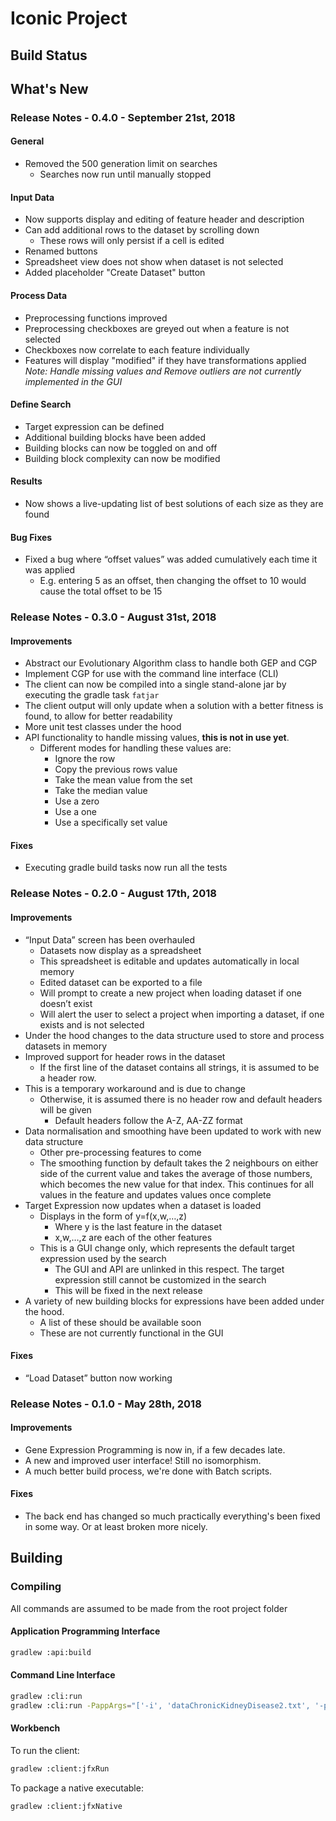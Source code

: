 # Iconic Project

## Build Status

## What's New

### Release Notes - 0.4.0 - September 21st, 2018

#### General
* Removed the 500 generation limit on searches
    * Searches now run until manually stopped

#### Input Data
* Now supports display and editing of feature header and description
* Can add additional rows to the dataset by scrolling down
    * These rows will only persist if a cell is edited
* Renamed buttons
* Spreadsheet view does not show when dataset is not selected
* Added placeholder "Create Dataset" button

#### Process Data
* Preprocessing functions improved
* Preprocessing checkboxes are greyed out when a feature is not selected
* Checkboxes now correlate to each feature individually
* Features will display "modified" if they have transformations applied
*Note: Handle missing values and Remove outliers are not currently implemented in the GUI*

#### Define Search
* Target expression can be defined
* Additional building blocks have been added
* Building blocks can now be toggled on and off
* Building block complexity can now be modified

#### Results
* Now shows a live-updating list of best solutions of each size as they are found

#### Bug Fixes
* Fixed a bug where “offset values” was added cumulatively each time it was applied
    * E.g. entering 5 as an offset, then changing the offset to 10 would cause the total offset to be 15

### Release Notes - 0.3.0 - August 31st, 2018

#### Improvements
* Abstract our Evolutionary Algorithm class to handle both GEP and CGP
* Implement CGP for use with the command line interface (CLI)
* The client can now be compiled into a single stand-alone jar by executing the gradle task `fatjar`
* The client output will only update when a solution with a better fitness is found, to allow for better readability
* More unit test classes under the hood
* API functionality to handle missing values, **this is not in use yet**.
  * Different modes for handling these values are:
    * Ignore the row
    * Copy the previous rows value
    * Take the mean value from the set
    * Take the median value
    * Use a zero
    * Use a one
    * Use a specifically set value

#### Fixes
* Executing gradle build tasks now run all the tests

### Release Notes - 0.2.0 - August 17th, 2018

#### Improvements
* “Input Data” screen has been overhauled
  * Datasets now display as a spreadsheet
  * This spreadsheet is editable and updates automatically in local memory
  * Edited dataset can be exported to a file
  * Will prompt to create a new project when loading dataset if one doesn’t exist
  * Will alert the user to select a project when importing a dataset, if one exists and is not selected
* Under the hood changes to the data structure used to store and process datasets in memory
* Improved support for header rows in the dataset
  * If the first line of the dataset contains all strings, it is assumed to be a header row.
* This is a temporary workaround and is due to change
  * Otherwise, it is assumed there is no header row and default headers will be given
    * Default headers follow the A-Z, AA-ZZ format
* Data normalisation and smoothing have been updated to work with new data structure
  * Other pre-processing features to come
  * The smoothing function by default takes the 2 neighbours on either side of the current value and takes the average of those numbers, which becomes the new value for that index. This continues for all values in the feature and updates values once complete
* Target Expression now updates when a dataset is loaded
  * Displays in the form of y=f(x,w,…,z)
    * Where y is the last feature in the dataset
    * x,w,…,z are each of the other features
  * This is a GUI change only, which represents the default target expression used by the search
    * The GUI and API are unlinked in this respect. The target expression still cannot be customized in the search
    * This will be fixed in the next release
* A variety of new building blocks for expressions have been added under the hood.
  * A list of these should be available soon
  * These are not currently functional in the GUI


#### Fixes
* “Load Dataset” button now working

### Release Notes - 0.1.0 - May 28th, 2018

#### Improvements
* Gene Expression Programming is now in, if a few decades late.
* A new and improved user interface! Still no isomorphism.
* A much better build process, we're done with Batch scripts.

#### Fixes
* The back end has changed so much practically everything's been
fixed in some way. Or at least broken more nicely.

## Building

### Compiling

All commands are assumed to be made from the root project folder

#### Application Programming Interface

```bash
gradlew :api:build
```

#### Command Line Interface

```bash
gradlew :cli:run
gradlew :cli:run -PappArgs="['-i', 'dataChronicKidneyDisease2.txt', '-p', '100', '-g', '500', '-mP', '1.0', '-cP', '1.0']"
```

#### Workbench

To run the client:

```bash
gradlew :client:jfxRun
```

To package a native executable:

```bash
gradlew :client:jfxNative
```